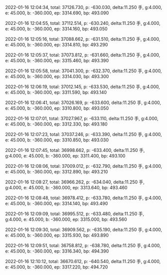 2022-01-16 12:04:34, total: 37126.730, p: -630.030, delta:11.250 手, g:4.000, e: 45.000, b: -360.000, ep: 3314.690, bp: 493.090

2022-01-16 12:04:55, total: 37112.514, p: -630.240, delta:11.250 手, g:4.000, e: 45.000, b: -360.000, ep: 3314.160, bp: 493.050

2022-01-16 12:05:16, total: 37088.662, p: -631.510, delta:11.250 手, g:4.000, e: 45.000, b: -360.000, ep: 3314.810, bp: 493.290

2022-01-16 12:05:37, total: 37073.812, p: -631.660, delta:11.250 手, g:4.000, e: 45.000, b: -360.000, ep: 3315.460, bp: 493.390

2022-01-16 12:05:58, total: 37041.300, p: -632.370, delta:11.250 手, g:4.000, e: 45.000, b: -360.000, ep: 3314.030, bp: 493.300

2022-01-16 12:06:19, total: 37012.145, p: -633.530, delta:11.250 手, g:4.000, e: 45.000, b: -360.000, ep: 3311.590, bp: 493.140

2022-01-16 12:06:41, total: 37026.169, p: -633.600, delta:11.250 手, g:4.000, e: 45.000, b: -360.000, ep: 3310.800, bp: 493.050

2022-01-16 12:07:01, total: 37027.967, p: -633.110, delta:11.250 手, g:4.000, e: 45.000, b: -360.000, ep: 3312.330, bp: 493.180

2022-01-16 12:07:23, total: 37037.246, p: -633.390, delta:11.250 手, g:4.000, e: 45.000, b: -360.000, ep: 3310.850, bp: 493.030

2022-01-16 12:07:45, total: 36998.662, p: -633.400, delta:11.250 手, g:4.000, e: 45.000, b: -360.000, ep: 3311.400, bp: 493.100

2022-01-16 12:08:06, total: 37009.012, p: -632.790, delta:11.250 手, g:4.000, e: 45.000, b: -360.000, ep: 3312.890, bp: 493.210

2022-01-16 12:08:27, total: 36966.262, p: -634.040, delta:11.250 手, g:4.000, e: 45.000, b: -360.000, ep: 3313.640, bp: 493.460

2022-01-16 12:08:48, total: 36978.412, p: -633.780, delta:11.250 手, g:4.000, e: 45.000, b: -360.000, ep: 3314.140, bp: 493.490

2022-01-16 12:09:09, total: 36995.512, p: -633.480, delta:11.250 手, g:4.000, e: 45.000, b: -360.000, ep: 3315.000, bp: 493.560

2022-01-16 12:09:30, total: 36909.562, p: -635.190, delta:11.250 手, g:4.000, e: 45.000, b: -360.000, ep: 3315.930, bp: 493.890

2022-01-16 12:09:51, total: 36758.812, p: -638.780, delta:11.250 手, g:4.000, e: 45.000, b: -360.000, ep: 3316.340, bp: 494.390

2022-01-16 12:10:12, total: 36670.612, p: -640.540, delta:11.250 手, g:4.000, e: 45.000, b: -360.000, ep: 3317.220, bp: 494.720